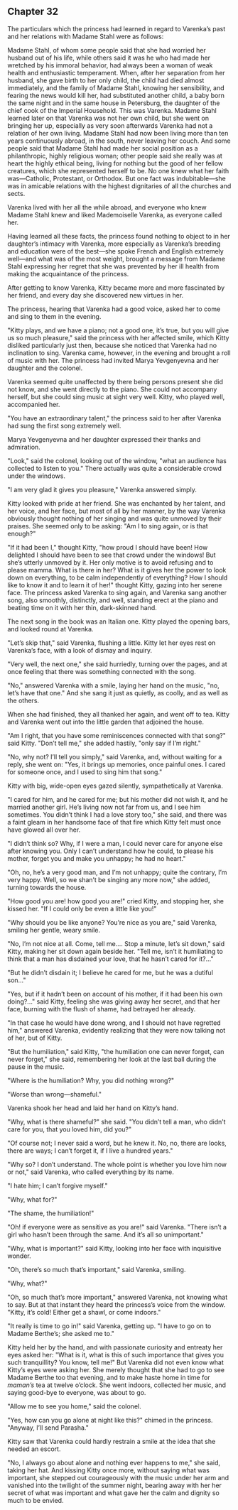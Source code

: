 ## Chapter 32


The particulars which the princess had learned in regard to Varenka’s
past and her relations with Madame Stahl were as follows:

Madame Stahl, of whom some people said that she had worried her husband
out of his life, while others said it was he who had made her wretched
by his immoral behavior, had always been a woman of weak health and
enthusiastic temperament. When, after her separation from her husband,
she gave birth to her only child, the child had died almost immediately,
and the family of Madame Stahl, knowing her sensibility, and fearing the
news would kill her, had substituted another child, a baby born the same
night and in the same house in Petersburg, the daughter of the chief
cook of the Imperial Household. This was Varenka. Madame Stahl learned
later on that Varenka was not her own child, but she went on bringing
her up, especially as very soon afterwards Varenka had not a relation of
her own living. Madame Stahl had now been living more than ten years
continuously abroad, in the south, never leaving her couch. And some
people said that Madame Stahl had made her social position as a
philanthropic, highly religious woman; other people said she really was
at heart the highly ethical being, living for nothing but the good of
her fellow creatures, which she represented herself to be. No one knew
what her faith was—Catholic, Protestant, or Orthodox. But one fact was
indubitable—she was in amicable relations with the highest dignitaries
of all the churches and sects.

Varenka lived with her all the while abroad, and everyone who knew
Madame Stahl knew and liked Mademoiselle Varenka, as everyone called
her.

Having learned all these facts, the princess found nothing to object to
in her daughter’s intimacy with Varenka, more especially as Varenka’s
breeding and education were of the best—she spoke French and English
extremely well—and what was of the most weight, brought a message from
Madame Stahl expressing her regret that she was prevented by her ill
health from making the acquaintance of the princess.

After getting to know Varenka, Kitty became more and more fascinated by
her friend, and every day she discovered new virtues in her.

The princess, hearing that Varenka had a good voice, asked her to come
and sing to them in the evening.

"Kitty plays, and we have a piano; not a good one, it’s true, but you
will give us so much pleasure," said the princess with her affected
smile, which Kitty disliked particularly just then, because she noticed
that Varenka had no inclination to sing. Varenka came, however, in the
evening and brought a roll of music with her. The princess had invited
Marya Yevgenyevna and her daughter and the colonel.

Varenka seemed quite unaffected by there being persons present she did
not know, and she went directly to the piano. She could not accompany
herself, but she could sing music at sight very well. Kitty, who played
well, accompanied her.

"You have an extraordinary talent," the princess said to her after
Varenka had sung the first song extremely well.

Marya Yevgenyevna and her daughter expressed their thanks and
admiration.

"Look," said the colonel, looking out of the window, "what an audience
has collected to listen to you." There actually was quite a considerable
crowd under the windows.

"I am very glad it gives you pleasure," Varenka answered simply.

Kitty looked with pride at her friend. She was enchanted by her talent,
and her voice, and her face, but most of all by her manner, by the way
Varenka obviously thought nothing of her singing and was quite unmoved
by their praises. She seemed only to be asking: "Am I to sing again, or
is that enough?"

"If it had been I," thought Kitty, "how proud I should have been! How
delighted I should have been to see that crowd under the windows! But
she’s utterly unmoved by it. Her only motive is to avoid refusing and to
please mamma. What is there in her? What is it gives her the power to
look down on everything, to be calm independently of everything? How I
should like to know it and to learn it of her!" thought Kitty, gazing
into her serene face. The princess asked Varenka to sing again, and
Varenka sang another song, also smoothly, distinctly, and well, standing
erect at the piano and beating time on it with her thin, dark-skinned
hand.

The next song in the book was an Italian one. Kitty played the opening
bars, and looked round at Varenka.

"Let’s skip that," said Varenka, flushing a little. Kitty let her eyes
rest on Varenka’s face, with a look of dismay and inquiry.

"Very well, the next one," she said hurriedly, turning over the pages,
and at once feeling that there was something connected with the song.

"No," answered Varenka with a smile, laying her hand on the music, "no,
let’s have that one." And she sang it just as quietly, as coolly, and as
well as the others.

When she had finished, they all thanked her again, and went off to tea.
Kitty and Varenka went out into the little garden that adjoined the
house.

"Am I right, that you have some reminiscences connected with that song?"
said Kitty. "Don’t tell me," she added hastily, "only say if I’m right."

"No, why not? I’ll tell you simply," said Varenka, and, without waiting
for a reply, she went on: "Yes, it brings up memories, once painful
ones. I cared for someone once, and I used to sing him that song."

Kitty with big, wide-open eyes gazed silently, sympathetically at
Varenka.

"I cared for him, and he cared for me; but his mother did not wish it,
and he married another girl. He’s living now not far from us, and I see
him sometimes. You didn’t think I had a love story too," she said, and
there was a faint gleam in her handsome face of that fire which Kitty
felt must once have glowed all over her.

"I didn’t think so? Why, if I were a man, I could never care for anyone
else after knowing you. Only I can’t understand how he could, to please
his mother, forget you and make you unhappy; he had no heart."

"Oh, no, he’s a very good man, and I’m not unhappy; quite the contrary,
I’m very happy. Well, so we shan’t be singing any more now," she added,
turning towards the house.

"How good you are! how good you are!" cried Kitty, and stopping her, she
kissed her. "If I could only be even a little like you!"

"Why should you be like anyone? You’re nice as you are," said Varenka,
smiling her gentle, weary smile.

"No, I’m not nice at all. Come, tell me.... Stop a minute, let’s sit
down," said Kitty, making her sit down again beside her. "Tell me, isn’t
it humiliating to think that a man has disdained your love, that he
hasn’t cared for it?..."

"But he didn’t disdain it; I believe he cared for me, but he was a
dutiful son..."

"Yes, but if it hadn’t been on account of his mother, if it had been his
own doing?..." said Kitty, feeling she was giving away her secret, and
that her face, burning with the flush of shame, had betrayed her
already.

"In that case he would have done wrong, and I should not have regretted
him," answered Varenka, evidently realizing that they were now talking
not of her, but of Kitty.

"But the humiliation," said Kitty, "the humiliation one can never
forget, can never forget," she said, remembering her look at the last
ball during the pause in the music.

"Where is the humiliation? Why, you did nothing wrong?"

"Worse than wrong—shameful."

Varenka shook her head and laid her hand on Kitty’s hand.

"Why, what is there shameful?" she said. "You didn’t tell a man, who
didn’t care for you, that you loved him, did you?"

"Of course not; I never said a word, but he knew it. No, no, there are
looks, there are ways; I can’t forget it, if I live a hundred years."

"Why so? I don’t understand. The whole point is whether you love him now
or not," said Varenka, who called everything by its name.

"I hate him; I can’t forgive myself."

"Why, what for?"

"The shame, the humiliation!"

"Oh! if everyone were as sensitive as you are!" said Varenka. "There
isn’t a girl who hasn’t been through the same. And it’s all so
unimportant."

"Why, what is important?" said Kitty, looking into her face with
inquisitive wonder.

"Oh, there’s so much that’s important," said Varenka, smiling.

"Why, what?"

"Oh, so much that’s more important," answered Varenka, not knowing what
to say. But at that instant they heard the princess’s voice from the
window. "Kitty, it’s cold! Either get a shawl, or come indoors."

"It really is time to go in!" said Varenka, getting up. "I have to go on
to Madame Berthe’s; she asked me to."

Kitty held her by the hand, and with passionate curiosity and entreaty
her eyes asked her: "What is it, what is this of such importance that
gives you such tranquillity? You know, tell me!" But Varenka did not
even know what Kitty’s eyes were asking her. She merely thought that she
had to go to see Madame Berthe too that evening, and to make haste home
in time for _maman’s_ tea at twelve o’clock. She went indoors, collected
her music, and saying good-bye to everyone, was about to go.

"Allow me to see you home," said the colonel.

"Yes, how can you go alone at night like this?" chimed in the princess.
"Anyway, I’ll send Parasha."

Kitty saw that Varenka could hardly restrain a smile at the idea that
she needed an escort.

"No, I always go about alone and nothing ever happens to me," she said,
taking her hat. And kissing Kitty once more, without saying what was
important, she stepped out courageously with the music under her arm and
vanished into the twilight of the summer night, bearing away with her
her secret of what was important and what gave her the calm and dignity
so much to be envied.




